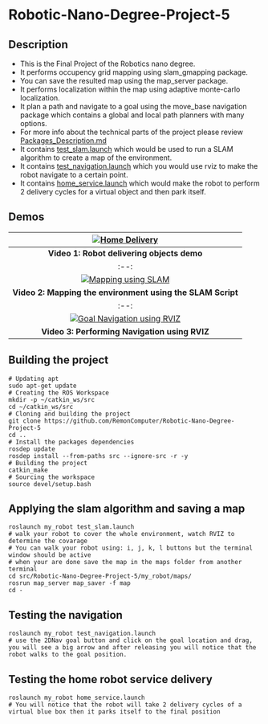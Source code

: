 # Robotic-Nano-Degree-Project-5

## Description
- This is the Final Project of the Robotics nano degree.
- It performs occupency grid mapping using slam_gmapping package.
- You can save the resulted map using the map_server package.
- It performs localization within the map using adaptive monte-carlo localization.
- It plan a path and navigate to a goal using the move_base navigation package which contains a global and local path planners with many options.
- For more info about the technical parts of the project please review [Packages_Description.md](./Packages_Description.md)
- It contains [test_slam.launch](my_robot/launch/test_slam.launch) which would be used to run a SLAM algorithm to create a map of the environment.
- It contains [test_navigation.launch](my_robot/launch/test_navigation.launch) which you would use rviz to make the robot navigate to a certain point.
- It contains [home_service.launch](my_robot/scripts/home_service.launch) which would make the robot to  perform 2 delivery cycles for a virtual object and then park itself.


## Demos
|[![Home Delivery](https://img.youtube.com/vi/rmFFGfkkE1U/0.jpg)](https://youtu.be/rmFFGfkkE1U)|
|:--:|
|<b>Video 1: Robot delivering objects demo</b>|
|:--:|
|[![Mapping using SLAM](https://img.youtube.com/vi/fy5jT41a8Fk/0.jpg)](https://youtu.be/fy5jT41a8Fk)|
|<b>Video 2: Mapping the environment using the SLAM Script</b>|
|:--:|
|[![Goal Navigation using RVIZ](https://img.youtube.com/vi/GjIxSsRoNbs/0.jpg)](https://youtu.be/GjIxSsRoNbs)|
|<b>Video 3: Performing Navigation using RVIZ</b>|

## Building the project
```
# Updating apt
sudo apt-get update
# Creating the ROS Workspace
mkdir -p ~/catkin_ws/src
cd ~/catkin_ws/src
# Cloning and building the project
git clone https://github.com/RemonComputer/Robotic-Nano-Degree-Project-5
cd ..
# Install the packages dependencies
rosdep update
rosdep install --from-paths src --ignore-src -r -y
# Building the project
catkin_make
# Sourcing the workspace
source devel/setup.bash
```

## Applying the slam algorithm and saving a map
```
roslaunch my_robot test_slam.launch
# walk your robot to cover the whole environment, watch RVIZ to determine the covarage
# You can walk your robot using: i, j, k, l buttons but the terminal window should be active
# when your are done save the map in the maps folder from another terminal
cd src/Robotic-Nano-Degree-Project-5/my_robot/maps/
rosrun map_server map_saver -f map
cd -
```

## Testing the navigation
```
roslaunch my_robot test_navigation.launch
# use the 2DNav goal button and click on the goal location and drag, you will see a big arrow and after releasing you will notice that the robot walks to the goal position.
```

## Testing the home robot service delivery
```
roslaunch my_robot home_service.launch
# You will notice that the robot will take 2 delivery cycles of a virtual blue box then it parks itself to the final position
```
